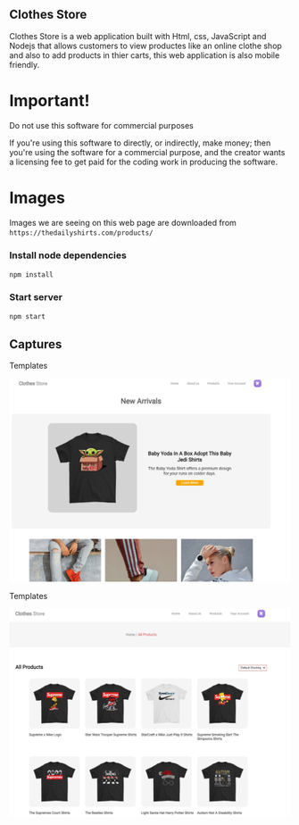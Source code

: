 ## Clothes Store

Clothes Store is a web application built with Html, css, JavaScript and Nodejs that allows customers to view productes like an online clothe shop and also to add products in thier carts, this web application is also mobile friendly.

# Important!

Do not use this software for commercial purposes

If you're using this software to directly, or indirectly, make money; then you're using the software for a commercial purpose, and the creator wants a licensing fee to get paid for the coding work in producing the software.

# Images
Images we are seeing on this web page are downloaded from `https://thedailyshirts.com/products/`

### Install node dependencies

```
npm install
```

### Start server

```
npm start
```


## Captures

Templates

![Photos](public/Image/Preview0.JPG)

Templates

![Photos](public/Image/Preview1.JPG)

